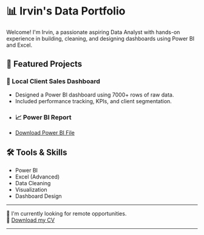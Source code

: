 # 📊 Irvin's Data Portfolio

Welcome! I'm Irvin, a passionate aspiring Data Analyst with hands-on experience in building, cleaning, and designing dashboards using Power BI and Excel.

## 💼 Featured Projects

### 🔹 Local Client Sales Dashboard
- Designed a Power BI dashboard using 7000+ rows of raw data.
- Included performance tracking, KPIs, and client segmentation.
- ### 📈 Power BI Report
-  [Download Power BI File](https://github.com/Irvyandl/Report-Portafolio/blob/main/SalesReportBI.pbix?raw=true)


## 🛠️ Tools & Skills
- Power BI
- Excel (Advanced)
- Data Cleaning
- Visualization
- Dashboard Design

---

💌 I'm currently looking for remote opportunities.  
📄 [Download my CV](https://drive.google.com/file/d/154tSUXWKbIm_BZ10fDUz7Sty8qeaMTVf/view?usp=sharing)

---
